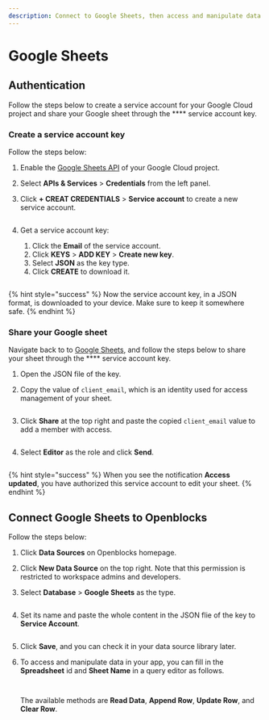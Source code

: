 ```yaml
---
description: Connect to Google Sheets, then access and manipulate data in Openblocks.
---
```


# Google Sheets

## Authentication

Follow the steps below to create a service account for your Google Cloud project and share your Google sheet through the **** service account key.

### Create a service account key

Follow the steps below:

1. Enable the [Google Sheets API](https://console.cloud.google.com/apis/library/sheets.googleapis.com) of your Google Cloud project.
2. Select **APIs & Services** > **Credentials** from the left panel.
3.  Click **+ CREAT CREDENTIALS** > **Service account** to create a new service account.

    <figure><img src="../../.gitbook/assets/Google-sheets-account.gif" alt=""><figcaption></figcaption></figure>
4.  Get a service account key:

    1. Click the **Email** of the service account.
    2. Click **KEYS** > **ADD KEY** > **Create new key**.
    3. Select **JSON** as the key type.&#x20;
    4. Click **CREATE** to download it.

    <figure><img src="../../.gitbook/assets/Google-sheets-key.gif" alt=""><figcaption></figcaption></figure>

{% hint style="success" %}
Now the service account key, in a JSON format, is downloaded to your device. Make sure to keep it somewhere safe.
{% endhint %}

### Share your Google sheet

Navigate back to to [Google Sheets](https://docs.google.com/spreadsheets), and follow the steps below to share your sheet through the **** service account key.

1. Open the JSON file of the key.
2.  Copy the value of `client_email`, which is an identity used for access management of your sheet.

    <figure><img src="../../.gitbook/assets/Google-sheets-key-client-email (1).jpeg" alt=""><figcaption></figcaption></figure>
3.  Click **Share** at the top right and paste the copied `client_email` value to add a member with access.

    <figure><img src="../../.gitbook/assets/Google-sheets-share.jpg" alt=""><figcaption></figcaption></figure>
4.  Select **Editor** as the role and click **Send**.

    <figure><img src="../../.gitbook/assets/Google-sheets-send.jpg" alt=""><figcaption></figcaption></figure>

{% hint style="success" %}
When you see the notification **Access updated**, you have authorized this service account to edit your sheet.
{% endhint %}

## Connect Google Sheets to Openblocks

Follow the steps below:

1. Click **Data Sources** on Openblocks homepage.
2. Click **New Data Source** on the top right. Note that this permission is restricted to workspace admins and developers.
3.  Select **Database** > **Google Sheets** as the type.

    <figure><img src="../../.gitbook/assets/image (5).png" alt=""><figcaption></figcaption></figure>
4.  Set its name and paste the whole content in the JSON flie of the key to **Service Account**.

    <figure><img src="../../.gitbook/assets/20221117160329.gif" alt=""><figcaption></figcaption></figure>
5. Click **Save**, and you can check it in your data source library later.
6.  To access and manipulate data in your app, you can fill in the **Spreadsheet** id and **Sheet Name** in a query editor as follows.

    <figure><img src="../../.gitbook/assets/image (31).png" alt=""><figcaption></figcaption></figure>



    <figure><img src="../../.gitbook/assets/image (13).png" alt=""><figcaption></figcaption></figure>

    &#x20;The available methods are **Read Data**, **Append Row**, **Update Row**, and **Clear Row**.
